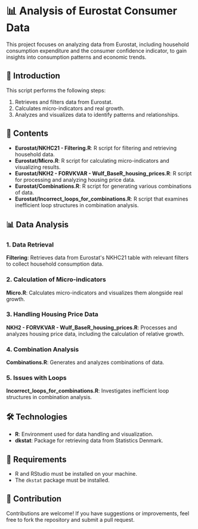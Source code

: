 # 📊 Analysis of Eurostat Consumer Data

This project focuses on analyzing data from Eurostat, including household consumption expenditure and the consumer confidence indicator, to gain insights into consumption patterns and economic trends.

## 🚀 Introduction

This script performs the following steps:

1. Retrieves and filters data from Eurostat.
2. Calculates micro-indicators and real growth.
3. Analyzes and visualizes data to identify patterns and relationships.

## 📁 Contents

- **Eurostat/NKHC21 - Filtering.R**: R script for filtering and retrieving household data.
- **Eurostat/Micro.R**: R script for calculating micro-indicators and visualizing results.
- **Eurostat/NKH2 - FORVKVAR - Wulf_BaseR_housing_prices.R**: R script for processing and analyzing housing price data.
- **Eurostat/Combinations.R**: R script for generating various combinations of data.
- **Eurostat/Incorrect_loops_for_combinations.R**: R script that examines inefficient loop structures in combination analysis.

## 📊 Data Analysis

### 1. Data Retrieval

**Filtering**: Retrieves data from Eurostat's NKHC21 table with relevant filters to collect household consumption data.

### 2. Calculation of Micro-indicators

**Micro.R**: Calculates micro-indicators and visualizes them alongside real growth.

### 3. Handling Housing Price Data

**NKH2 - FORVKVAR - Wulf_BaseR_housing_prices.R**: Processes and analyzes housing price data, including the calculation of relative growth.

### 4. Combination Analysis

**Combinations.R**: Generates and analyzes combinations of data.

### 5. Issues with Loops

**Incorrect_loops_for_combinations.R**: Investigates inefficient loop structures in combination analysis.

## 🛠️ Technologies

- **R**: Environment used for data handling and visualization.
- **dkstat**: Package for retrieving data from Statistics Denmark.

## 📌 Requirements

- R and RStudio must be installed on your machine.
- The `dkstat` package must be installed.

## 🤝 Contribution

Contributions are welcome! If you have suggestions or improvements, feel free to fork the repository and submit a pull request.